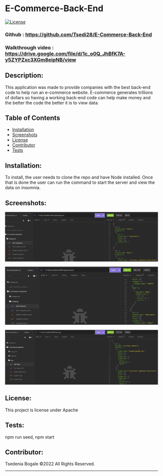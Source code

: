 # E-Commerce-Back-End

[![License](https://img.shields.io/badge/License-Apache_2.0-blue.svg)](https://opensource.org/licenses/Apache-2.0)

### Github : https://github.com/Tsedi28/E-Commerce-Back-End

### Walkthrough video : https://drive.google.com/file/d/1c_o0Q_JhBfK7A-y5ZYPZxc3XGm8eipNB/view

## Description:

This application was made to provide companies with the best back-end code to help run an e-commerce website. E-commerce generates trillions of dollars so having a working back-end code can help make money and the better the code the better it is to view data.

## Table of Contents

- [Installation](#installation)
- [Screenshots](#screenshots)
- [License](#license)
- [Contributor](#contributor)
- [Tests](#tests)

## Installation:

To install, the user needs to clone the repo and have Node installed. Once that is done the user can run the command to start the server and view the data on insomnia.

## Screenshots:

![ScreenShot from application](./Assets/Categories.png)

![ScreenShot from application](./Assets/Products.png)

![ScreenShot from application](./Assets/Tags.png)


## License:

This project is license under Apache


## Tests:

npm run seed, npm start

## Contributor:
Tsedenia Bogale ©2022 All Rights Reserved.
- - -